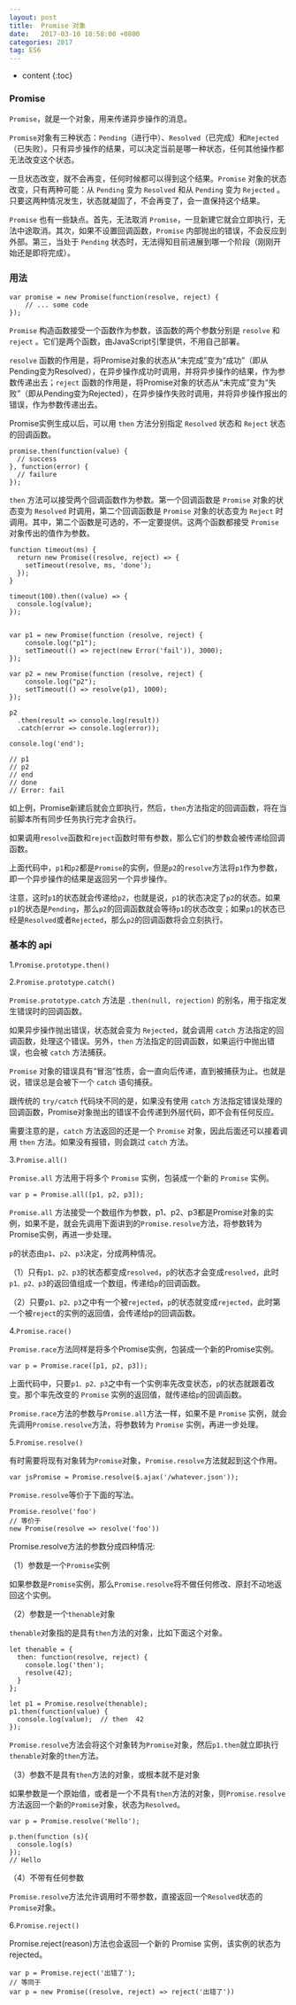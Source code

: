 ```yaml
---
layout: post
title:  Promise 对象
date:   2017-03-10 18:58:00 +0800
categories: 2017
tag: ES6
---
```


* content
{:toc}

### Promise 

`Promise`，就是一个对象，用来传递异步操作的消息。

`Promise`对象有三种状态：`Pending`（进行中）、`Resolved`（已完成）和`Rejected`（已失败）。只有异步操作的结果，可以决定当前是哪一种状态，任何其他操作都无法改变这个状态。

一旦状态改变，就不会再变，任何时候都可以得到这个结果。`Promise` 对象的状态改变，只有两种可能：从 `Pending` 变为 `Resolved` 和从 `Pending` 变为 `Rejected` 。只要这两种情况发生，状态就凝固了，不会再变了，会一直保持这个结果。

`Promise` 也有一些缺点。首先，无法取消 `Promise`，一旦新建它就会立即执行，无法中途取消。其次，如果不设置回调函数，`Promise` 内部抛出的错误，不会反应到外部。第三，当处于 `Pending` 状态时，无法得知目前进展到哪一个阶段（刚刚开始还是即将完成）。

### 用法

```
var promise = new Promise(function(resolve, reject) {
  	// ... some code
});
```

`Promise` 构造函数接受一个函数作为参数，该函数的两个参数分别是 `resolve` 和 `reject` 。它们是两个函数，由JavaScript引擎提供，不用自己部署。

`resolve` 函数的作用是，将Promise对象的状态从“未完成”变为“成功”（即从Pending变为Resolved），在异步操作成功时调用，并将异步操作的结果，作为参数传递出去；`reject` 函数的作用是，将Promise对象的状态从“未完成”变为“失败”（即从Pending变为Rejected），在异步操作失败时调用，并将异步操作报出的错误，作为参数传递出去。

Promise实例生成以后，可以用 `then` 方法分别指定 `Resolved` 状态和 `Reject` 状态的回调函数。

```
promise.then(function(value) {
  // success
}, function(error) {
  // failure
});
```

`then` 方法可以接受两个回调函数作为参数。第一个回调函数是 `Promise` 对象的状态变为 `Resolved` 时调用，第二个回调函数是 `Promise` 对象的状态变为 `Reject` 时调用。其中，第二个函数是可选的，不一定要提供。这两个函数都接受 `Promise` 对象传出的值作为参数。

```
function timeout(ms) {
  return new Promise((resolve, reject) => {
    setTimeout(resolve, ms, 'done');
  });
}

timeout(100).then((value) => {
  console.log(value);
});


var p1 = new Promise(function (resolve, reject) {
	console.log("p1");
  	setTimeout(() => reject(new Error('fail')), 3000);
});

var p2 = new Promise(function (resolve, reject) {
	console.log("p2");
  	setTimeout(() => resolve(p1), 1000);
});

p2
  .then(result => console.log(result))
  .catch(error => console.log(error));

console.log('end');

// p1
// p2
// end
// done
// Error: fail
```

如上例，Promise新建后就会立即执行，然后，`then`方法指定的回调函数，将在当前脚本所有同步任务执行完才会执行。

如果调用`resolve`函数和`reject`函数时带有参数，那么它们的参数会被传递给回调函数。

上面代码中，`p1`和`p2`都是`Promise`的实例，但是`p2`的`resolve`方法将`p1`作为参数，即一个异步操作的结果是返回另一个异步操作。

注意，这时`p1`的状态就会传递给`p2`，也就是说，`p1`的状态决定了`p2`的状态。如果`p1`的状态是`Pending`，那么`p2`的回调函数就会等待`p1`的状态改变；如果`p1`的状态已经是`Resolved`或者`Rejected`，那么`p2`的回调函数将会立刻执行。

### 基本的 api

1.`Promise.prototype.then()`

2.`Promise.prototype.catch()`

`Promise.prototype.catch` 方法是 `.then(null, rejection)` 的别名，用于指定发生错误时的回调函数。

如果异步操作抛出错误，状态就会变为 `Rejected`，就会调用 `catch` 方法指定的回调函数，处理这个错误。另外，`then` 方法指定的回调函数，如果运行中抛出错误，也会被 `catch` 方法捕获。

`Promise` 对象的错误具有“冒泡”性质，会一直向后传递，直到被捕获为止。也就是说，错误总是会被下一个 `catch` 语句捕获。

跟传统的 `try/catch` 代码块不同的是，如果没有使用 `catch` 方法指定错误处理的回调函数，Promise对象抛出的错误不会传递到外层代码，即不会有任何反应。

需要注意的是，`catch` 方法返回的还是一个 `Promise` 对象，因此后面还可以接着调用 `then` 方法。如果没有报错，则会跳过 `catch` 方法。

3.`Promise.all()`

`Promise.all` 方法用于将多个 `Promise` 实例，包装成一个新的 `Promise` 实例。

```
var p = Promise.all([p1, p2, p3]);
```

`Promise.all` 方法接受一个数组作为参数，p1、p2、p3都是Promise对象的实例，如果不是，就会先调用下面讲到的`Promise.resolve`方法，将参数转为Promise实例，再进一步处理。

`p`的状态由`p1`、`p2`、`p3`决定，分成两种情况。

（1）只有`p1、p2、p3`的状态都变成`resolved`，`p`的状态才会变成`resolved`，此时`p1、p2、p3`的返回值组成一个数组，传递给`p`的回调函数。

（2）只要`p1、p2、p3`之中有一个被`rejected`，`p`的状态就变成`rejected`，此时第一个被`reject`的实例的返回值，会传递给p的回调函数。

4.`Promise.race()`

`Promise.race`方法同样是将多个Promise实例，包装成一个新的Promise实例。

```
var p = Promise.race([p1, p2, p3]);
```

上面代码中，只要`p1、p2、p3`之中有一个实例率先改变状态，`p`的状态就跟着改变。那个率先改变的 `Promise` 实例的返回值，就传递给`p`的回调函数。

`Promise.race`方法的参数与`Promise.all`方法一样，如果不是 `Promise` 实例，就会先调用`Promise.resolve`方法，将参数转为 `Promise` 实例，再进一步处理。

5.`Promise.resolve()`

有时需要将现有对象转为`Promise`对象，`Promise.resolve`方法就起到这个作用。

```
var jsPromise = Promise.resolve($.ajax('/whatever.json'));
```

`Promise.resolve`等价于下面的写法。

```
Promise.resolve('foo')
// 等价于
new Promise(resolve => resolve('foo'))
```

Promise.resolve方法的参数分成四种情况:

（1）参数是一个`Promise`实例

如果参数是`Promise`实例，那么`Promise.resolve`将不做任何修改、原封不动地返回这个实例。

（2）参数是一个`thenable`对象

`thenable`对象指的是具有`then`方法的对象，比如下面这个对象。

```
let thenable = {
  then: function(resolve, reject) {
	console.log('then');
    resolve(42);
  }
};

let p1 = Promise.resolve(thenable);
p1.then(function(value) {
  console.log(value);  // then  42
});
```

`Promise.resolve`方法会将这个对象转为`Promise`对象，然后`p1.then`就立即执行`thenable`对象的`then`方法。

（3）参数不是具有`then`方法的对象，或根本就不是对象

如果参数是一个原始值，或者是一个不具有`then`方法的对象，则`Promise.resolve`方法返回一个新的`Promise`对象，状态为`Resolved`。

```
var p = Promise.resolve('Hello');

p.then(function (s){
  console.log(s)
});
// Hello
```

（4）不带有任何参数

`Promise.resolve`方法允许调用时不带参数，直接返回一个`Resolved`状态的`Promise`对象。

6.`Promise.reject()`

Promise.reject(reason)方法也会返回一个新的 Promise 实例，该实例的状态为rejected。

```
var p = Promise.reject('出错了');
// 等同于
var p = new Promise((resolve, reject) => reject('出错了'))
```